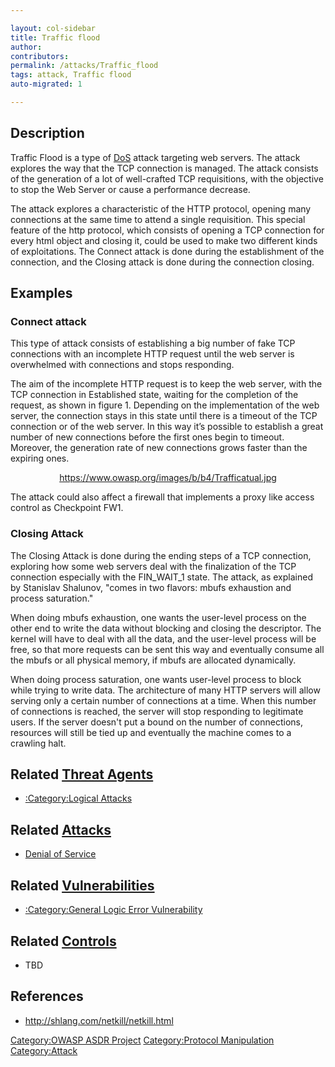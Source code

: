 ```yaml
---

layout: col-sidebar
title: Traffic flood
author: 
contributors: 
permalink: /attacks/Traffic_flood
tags: attack, Traffic flood
auto-migrated: 1

---
```


## Description

Traffic Flood is a type of [DoS](Denial_of_Service "wikilink") attack
targeting web servers. The attack explores the way that the TCP
connection is managed. The attack consists of the generation of a lot of
well-crafted TCP requisitions, with the objective to stop the Web Server
or cause a performance decrease.

The attack explores a characteristic of the HTTP protocol, opening many
connections at the same time to attend a single requisition. This
special feature of the http protocol, which consists of opening a TCP
connection for every html object and closing it, could be used to make
two different kinds of exploitations. The Connect attack is done during
the establishment of the connection, and the Closing attack is done
during the connection closing.

## Examples

### Connect attack

This type of attack consists of establishing a big number of fake TCP
connections with an incomplete HTTP request until the web server is
overwhelmed with connections and stops responding.

The aim of the incomplete HTTP request is to keep the web server, with
the TCP connection in Established state, waiting for the completion of
the request, as shown in figure 1. Depending on the implementation of
the web server, the connection stays in this state until there is a
timeout of the TCP connection or of the web server. In this way it’s
possible to establish a great number of new connections before the first
ones begin to timeout. Moreover, the generation rate of new connections
grows faster than the expiring ones.

<center>

<https://www.owasp.org/images/b/b4/Trafficatual.jpg>

</center>

The attack could also affect a firewall that implements a proxy like
access control as Checkpoint FW1.

### Closing Attack

The Closing Attack is done during the ending steps of a TCP connection,
exploring how some web servers deal with the finalization of the TCP
connection especially with the FIN_WAIT_1 state. The attack, as
explained by Stanislav Shalunov, "comes in two flavors: mbufs exhaustion
and process saturation."

When doing mbufs exhaustion, one wants the user-level process on the
other end to write the data without blocking and closing the descriptor.
The kernel will have to deal with all the data, and the user-level
process will be free, so that more requests can be sent this way and
eventually consume all the mbufs or all physical memory, if mbufs are
allocated dynamically.

When doing process saturation, one wants user-level process to block
while trying to write data. The architecture of many HTTP servers will
allow serving only a certain number of connections at a time. When this
number of connections is reached, the server will stop responding to
legitimate users. If the server doesn't put a bound on the number of
connections, resources will still be tied up and eventually the machine
comes to a crawling halt.

## Related [Threat Agents](Threat_Agents "wikilink")

  - [:Category:Logical Attacks](:Category:Logical_Attacks "wikilink")

## Related [Attacks](Attacks "wikilink")

  - [Denial of Service](Denial_of_Service "wikilink")

## Related [Vulnerabilities](https://owasp.org/www-community/vulnerabilities/)

  - [:Category:General Logic Error
    Vulnerability](:Category:General_Logic_Error_Vulnerability "wikilink")

## Related [Controls](Controls "wikilink")

  - TBD

## References

  - <http://shlang.com/netkill/netkill.html>

[Category:OWASP ASDR Project](Category:OWASP_ASDR_Project "wikilink")
[Category:Protocol
Manipulation](Category:Protocol_Manipulation "wikilink")
[Category:Attack](Category:Attack "wikilink")
